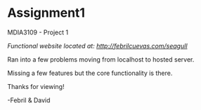 Assignment1
===========
MDIA3109 - Project 1

*Functional website located at: http://febrilcuevas.com/seagull*

Ran into a few problems moving from localhost to hosted server.

Missing a few features but the core functionality is there.

Thanks for viewing!

-Febril & David
